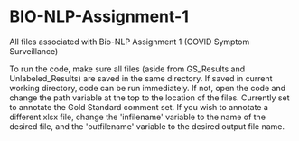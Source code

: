 # BIO-NLP-Assignment-1
All files associated with Bio-NLP Assignment 1 (COVID Symptom Surveillance) 

To run the code, make sure all files (aside from GS_Results and Unlabeled_Results) are saved in the same directory. If saved in current working directory, code can be run immediately. If not, open the code and change the path variable at the top to the location of the files. Currently set to annotate the Gold Standard comment set. If you wish to annotate a different xlsx file, change the 'infilename' variable to the name of the desired file, and the 'outfilename' variable to the desired output file name. 
